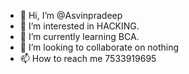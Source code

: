 - 👋 Hi, I’m @Asvinpradeep
- 👀 I’m interested in HACKING.
- 🌱 I’m currently learning BCA.
- 💞️ I’m looking to collaborate on nothing
- 📫 How to reach me 7533919695

<!---
Asvinpradeep/Asvinpradeep is a ✨ special ✨ repository because its `README.md` (this file) appears on your GitHub profile.
You can click the Preview link to take a look at your changes.
--->
